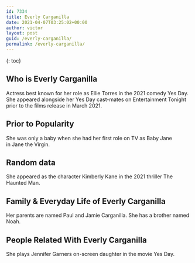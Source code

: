 ```yaml
---
id: 7334
title: Everly Carganilla
date: 2021-04-07T03:25:02+00:00
author: victor
layout: post
guid: /everly-carganilla/
permalink: /everly-carganilla/
---
```



{: toc}


## Who is Everly Carganilla



Actress best known for her role as Ellie Torres in the 2021 comedy Yes Day. She appeared alongside her Yes Day cast-mates on Entertainment Tonight prior to the films release in March 2021. 

                
                
                
## Prior to Popularity



She was only a baby when she had her first role on TV as Baby Jane in Jane the Virgin. 

                
                
                
## Random data



She appeared as the character Kimberly Kane in the 2021 thriller The Haunted Man. 

                
                
                
## Family & Everyday Life of Everly Carganilla



Her parents are named Paul and Jamie Carganilla. She has a brother named Noah. 

                
                
                
## People Related With Everly Carganilla



She plays Jennifer Garners on-screen daughter in the movie Yes Day. 

                
              
            
          
          
          